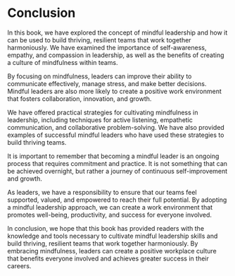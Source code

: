 # Conclusion

In this book, we have explored the concept of mindful leadership and how it can be used to build thriving, resilient teams that work together harmoniously. We have examined the importance of self-awareness, empathy, and compassion in leadership, as well as the benefits of creating a culture of mindfulness within teams.

By focusing on mindfulness, leaders can improve their ability to communicate effectively, manage stress, and make better decisions. Mindful leaders are also more likely to create a positive work environment that fosters collaboration, innovation, and growth.

We have offered practical strategies for cultivating mindfulness in leadership, including techniques for active listening, empathetic communication, and collaborative problem-solving. We have also provided examples of successful mindful leaders who have used these strategies to build thriving teams.

It is important to remember that becoming a mindful leader is an ongoing process that requires commitment and practice. It is not something that can be achieved overnight, but rather a journey of continuous self-improvement and growth.

As leaders, we have a responsibility to ensure that our teams feel supported, valued, and empowered to reach their full potential. By adopting a mindful leadership approach, we can create a work environment that promotes well-being, productivity, and success for everyone involved.

In conclusion, we hope that this book has provided readers with the knowledge and tools necessary to cultivate mindful leadership skills and build thriving, resilient teams that work together harmoniously. By embracing mindfulness, leaders can create a positive workplace culture that benefits everyone involved and achieves greater success in their careers.